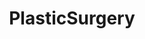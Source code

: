 ---
title: PlasticSurgery
crosslinks:
- SkincareAddiction
- short
- ForeverAlone
- ABraThatFits
- legal
- kratom
- Rateme
- AsianBeauty
- legaladvice
- Incels
- OkCupid
- worstof
- plastic_surgery
---